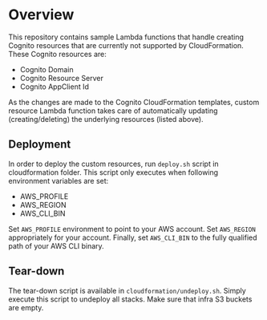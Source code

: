 # Overview

This repository contains sample Lambda functions that handle creating Cognito resources that are currently not supported by CloudFormation.  These Cognito resources are:

- Cognito Domain
- Cognito Resource Server
- Cognito AppClient Id

As the changes are made to the Cognito CloudFormation templates, custom resource Lambda function takes care of automatically updating (creating/deleting) the underlying resources (listed above).

## Deployment

In order to deploy the custom resources, run `deploy.sh` script in cloudformation folder.  This script only executes when following environment variables are set:

- AWS_PROFILE
- AWS_REGION
- AWS_CLI_BIN

Set `AWS_PROFILE` environment to point to your AWS account.  Set `AWS_REGION` appropriately for your account.  Finally, set `AWS_CLI_BIN` to the fully qualified path of your AWS CLI binary.

## Tear-down

The tear-down script is available in `cloudformation/undeploy.sh`.  Simply execute this script to undeploy all stacks.  Make sure that infra S3 buckets are empty.

